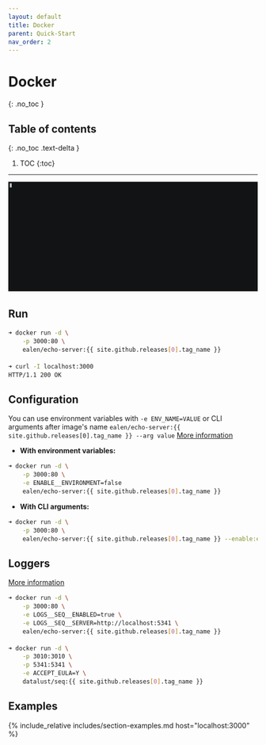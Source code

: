 ```yaml
---
layout: default
title: Docker
parent: Quick-Start
nav_order: 2
---
```

# Docker
{: .no_toc }

## Table of contents
{: .no_toc .text-delta }

1. TOC
{:toc}

---

![cli docker](../../assets/images/docker.gif)

## Run

```sh
➜ docker run -d \
    -p 3000:80 \
    ealen/echo-server:{{ site.github.releases[0].tag_name }}

➜ curl -I localhost:3000
HTTP/1.1 200 OK
```

## Configuration

You can use environment variables with `-e ENV_NAME=VALUE` or CLI arguments after image's name `ealen/echo-server:{{ site.github.releases[0].tag_name }} --arg value` [More information](/pages/configuration)

- **With environment variables:**

```sh
➜ docker run -d \
    -p 3000:80 \
    -e ENABLE__ENVIRONMENT=false
    ealen/echo-server:{{ site.github.releases[0].tag_name }}
```

- **With CLI arguments:**

```sh
➜ docker run -d \
    -p 3000:80 \
    ealen/echo-server:{{ site.github.releases[0].tag_name }} --enable:environment false
```

## Loggers

[More information](/pages/configuration/loggers)

```sh
➜ docker run -d \
    -p 3000:80 \
    -e LOGS__SEQ__ENABLED=true \
    -e LOGS__SEQ__SERVER=http://localhost:5341 \
    ealen/echo-server:{{ site.github.releases[0].tag_name }}

➜ docker run -d \
    -p 3010:3010 \
    -p 5341:5341 \
    -e ACCEPT_EULA=Y \
    datalust/seq:{{ site.github.releases[0].tag_name }}
```

## Examples

{% include_relative includes/section-examples.md host="localhost:3000" %}
